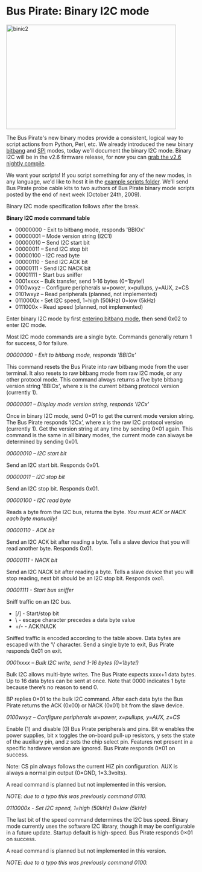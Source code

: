 <h1>Bus Pirate: Binary I2C mode</h1>

<p><img src='http://wherelabs.files.wordpress.com/2009/10/binic2.png?w=450&#038;h=276' alt='binic2' height='276' width='450' title='binic2' /></p>
<p>The Bus Pirate's new binary modes provide a consistent, logical way to script actions from Python, Perl, etc. We already introduced the new binary <a href='http://dangerousprototypes.com/2009/10/09/bus-pirate-raw-bitbang-mode/'>bitbang</a> and <a href='http://dangerousprototypes.com/2009/10/08/bus-pirate-raw-spi-mode/'>SPI</a> modes, today we'll document the binary I2C mode. Binary I2C will be in the v2.6 firmware release, for now you can <a href='http://code.google.com/p/the-bus-pirate/source/browse/#svn/trunk/firmware/v2-nightly'>grab the v2.6 nightly compile</a>.</p>

<p>We want your scripts! If you script something for any of the new modes, in any language, we'd like to host it in the <a href='http://code.google.com/p/the-bus-pirate/source/browse/#svn/trunk/scripts'>example scripts folder</a>. We'll send Bus Pirate probe cable kits to two authors of  Bus Pirate binary mode scripts posted by the end of next week (October 24th, 2009).</p>
<p>Binary I2C mode specification follows after the break.</p>
<p><span></span><strong>Binary I2C mode command table</strong></p>
<ul>
<li>00000000 - Exit to bitbang mode, responds 'BBIOx'</li>
<li>00000001 – Mode version string (I2C1)</li>

<li>00000010 – Send I2C start bit</li>
<li>00000011 – Send I2C stop bit</li>
<li>00000100 - I2C read byte</li>
<li>00000110 - Send I2C ACK bit</li>
<li>00000111 - Send I2C NACK bit</li>
<li>00001111 - Start bus sniffer</li>

<li>0001xxxx – Bulk transfer, send 1-16 bytes (0=1byte!)</li>
<li>0100wxyz – Configure peripherals w=power, x=pullups, y=AUX, z=CS</li>
<li>0101wxyz – Read peripherals (planned, not implemented)</li>
<li>0110000x - Set I2C speed, 1=high (50kHz) 0=low (5kHz)</li>
<li>0111000x - Read speed (planned, not implemented)</li>
</ul>
<p>Enter binary I2C mode by first <a href='http://dangerousprototypes.com/2009/10/09/bus-pirate-raw-bitbang-mode/'>entering bitbang mode</a>, then send 0x02 to enter I2C mode.</p>

<p>Most I2C mode commands are a single byte. Commands generally return 1 for success, 0 for failure.</p>
<p><em>00000000 - Exit to bitbang mode, responds 'BBIOx'</em></p>
<p>This command resets the Bus Pirate into raw bitbang mode from the user terminal. It also resets to raw bitbang mode from raw I2C mode, or any other protocol mode. This command always returns a five byte bitbang version string 'BBIOx', where x is the current bitbang protocol version (currently 1).</p>
<p><em>00000001 – Display mode version string, responds 'I2Cx'</em></p>
<p>Once in binary I2C mode, send 0×01 to get the current mode version string.  The Bus Pirate responds ‘I2Cx’, where x is the raw I2C protocol version (currently 1). Get the version string at any time by sending 0×01 again. This command is the same in all binary modes, the current mode can always be determined by sending 0x01.</p>

<p><em>00000010 – I2C start bit</em></p>
<p>Send an I2C start bit. Responds 0x01.</p>
<p><em>00000011 – I2C stop bit</em></p>
<p>Send an I2C stop bit. Responds 0x01.</p>
<p><em>00000100 - I2C read byte</em></p>
<p>Reads a byte from the I2C bus, returns the byte. <em>You must ACK or NACK each byte manually!</em></p>

<p><em>00000110 - ACK bit</em></p>
<p>Send an I2C ACK bit after reading a byte. Tells a slave device that you will read another byte. Responds 0x01.</p>
<p><em>00000111 - NACK bit</em></p>
<p>Send an I2C NACK bit after reading a byte. Tells a slave device that you will stop reading, next bit should be an I2C stop bit. Responds oxo1.</p>
<p><em>00001111 - Start bus sniffer</em></p>

<p>Sniff traffic on an I2C bus.</p>
<ul>
<li>[/]  - Start/stop bit</li>
<li>\ - escape character precedes a data byte value</li>
<li>+/-  - ACK/NACK</li>
</ul>
<p>Sniffed traffic is encoded according to the table above. Data bytes are escaped with the '\' character. Send a single byte to exit, Bus Pirate responds 0x01 on exit.</p>

<p><em>0001xxxx – Bulk I2C write, send 1-16 bytes (0=1byte!)</em></p>
<p>Bulk I2C allows multi-byte writes. The Bus Pirate expects xxxx+1 data bytes. Up to 16 data bytes can be sent at once. Note that 0000 indicates 1 byte because there’s no reason to send 0.</p>
<p>BP replies 0×01 to the bulk I2C command. After each data byte the Bus Pirate returns the ACK (0x00) or NACK (0x01) bit from the slave device.</p>
<p><em>0100wxyz – Configure peripherals w=power, x=pullups, y=AUX, z=CS</em></p>
<p>Enable (1) and disable (0) Bus Pirate peripherals and pins. Bit w enables the power supplies, bit x toggles the on-board pull-up resistors, y sets the state of the auxiliary pin, and z sets the chip select pin. Features not present in a specific hardware version are ignored. Bus Pirate responds 0×01 on success.</p>
<p>Note: CS pin always follows the current HiZ pin configuration. AUX is always a normal pin output (0=GND, 1=3.3volts).</p>
<p>A read command is planned but not implemented in this version.</p>
<p><em>NOTE: due to a typo this was previously command 0110.</em></p>

<p><em>0110000x - Set I2C speed, 1=high (50kHz) 0=low (5kHz)</em></p>
<p>The last bit of the speed command determines the I2C bus speed. Binary mode currently uses the software I2C library, though it may be configurable in a future update. Startup default is high-speed. Bus Pirate responds 0×01 on success.</p>
<p>A read command is planned but not implemented in this version.</p>
<p><em>NOTE: due to a typo this was previously command 0100.</em></p>